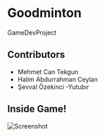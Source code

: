 # Goodminton
GameDevProject
## Contributors
* Mehmet Can Tekgun 
* Halim Abdurrahman Ceylan
* Şevval Özekinci -Yutubır 
## Inside Game!
![Screenshot](https://user-images.githubusercontent.com/64225727/234386818-b534272f-2847-448a-99fb-be165f271e4f.png)
